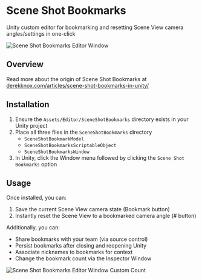 # Scene Shot Bookmarks
Unity custom editor for bookmarking and resetting Scene View camera angles/settings in one-click

![Scene Shot Bookmarks Editor Window](http://derekknox.com/articles/scene-shot-bookmarks-in-unity/assets/img/scene-shot-bookmarks-custom-editor.png "Scene Shot Bookmarks Editor Window")

## Overview
Read more about the origin of Scene Shot Bookmarks at [derekknox.com/articles/scene-shot-bookmarks-in-unity/](http://derekknox.com/articles/scene-shot-bookmarks-in-unity/)

## Installation
1. Ensure the `Assets/Editor/SceneShotBookmarks` directory exists in your Unity project
2. Place all three files in the `SceneShotBookmarks` directory
    - `SceneShotBookmarkModel`
    - `SceneShotBookmarksScriptableObject`
    - `SceneShotBookmarksWindow`
3. In Unity, click the Window menu followed by clicking the `Scene Shot Bookmarks` option

## Usage
Once installed, you can:
1. Save the current Scene View camera state (Bookmark button)
2. Instantly reset the Scene View to a bookmarked camera angle (# button)

Additionally, you can:
- Share bookmarks with your team (via source control)
- Persist bookmarks after closing and reopening Unity
- Associate nicknames to bookmarks for context
- Change the bookmark count via the Inspector Window

![Scene Shot Bookmarks Editor Window Custom Count](http://derekknox.com/articles/scene-shot-bookmarks-in-unity/assets/img/scene-shot-bookmarks-custom-editor-count.png "Scene Shot Bookmarks Editor Window Custom Count")
